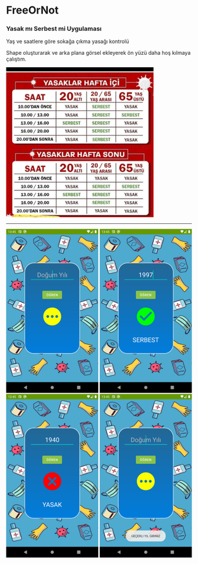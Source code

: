 # FreeOrNot

<h3> Yasak mı Serbest mi Uygulaması</h3>
Yaş ve saatlere göre sokağa çıkma yasağı kontrolü

<p> Shape oluşturarak ve arka plana görsel ekleyerek ön yüzü daha hoş kılmaya çalıştım.</p>

<p><img width="400px"  src='app/ssTablo.png'><hr></p>
  
<p><img width="250px" src='app/ssGiris.png'>
<img width="250px" src='app/ssSerbest.png'><br>
<img width="250px" src='app/ssYasak.png'>
<img width="250px" src='app/ssHata.png'></p>
